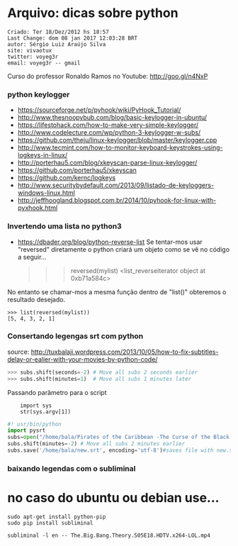 # Arquivo: dicas sobre python

```
Criado: Ter 18/Dez/2012 hs 18:57
Last Change: dom 08 jan 2017 12:03:28 BRT
autor: Sérgio Luiz Araújo Silva
site: vivaotux
twitter: voyeg3r
email: voyeg3r -- gmail
```

Curso do professor Ronaldo Ramos no Youtube: http://goo.gl/n4NxP

### python keylogger
+ https://sourceforge.net/p/pyhook/wiki/PyHook_Tutorial/
+ http://www.thesnoopybub.com/blog/basic-keylogger-in-ubuntu/
+ https://lifestohack.com/how-to-make-very-simple-keylogger/
+ http://www.codelecture.com/wp/python-3-keylogger-w-subs/
+ https://github.com/theju/linux-keylogger/blob/master/keylogger.cpp
+ http://www.tecmint.com/how-to-monitor-keyboard-keystrokes-using-logkeys-in-linux/
+ http://porterhau5.com/blog/xkeyscan-parse-linux-keylogger/
+ https://github.com/porterhau5/xkeyscan
+ https://github.com/kernc/logkeys
+ http://www.securitybydefault.com/2013/09/listado-de-keyloggers-windows-linux.html
+ http://jeffhoogland.blogspot.com.br/2014/10/pyhook-for-linux-with-pyxhook.html

### Invertendo uma lista no python3
+ https://dbader.org/blog/python-reverse-list
Se tentar-mos usar "reversed" diretamente o python criará um objeto
como se vê no código a seguir...

    >>> reversed(mylist)
    <list_reverseiterator object at 0xb71a584c>

No entanto se chamar-mos a mesma função dentro de "list()"
obteremos o resultado desejado.

    >>> list(reversed(mylist))
    [5, 4, 3, 2, 1]

### Consertando legengas srt com python

source: http://tuxbalaji.wordpress.com/2013/10/05/how-to-fix-subtitles-delay-or-ealier-with-your-movies-by-python-code/

``` python
>>> subs.shift(seconds=-2) # Move all subs 2 seconds earlier
>>> subs.shift(minutes=1)  # Move all subs 1 minutes later
```

Passando parâmetro para o script

		import sys
		str(sys.argv[1])

``` python
#! usr/bin/python
import pysrt
subs=open("/home/bala/Pirates of the Caribbean -The Curse of the Black Pearl(2003).srt")
subs.shift(minutes=-2) # Move all subs 2 minutes earlier
subs.save('/home/bala/new.srt', encoding='utf-8')#saves file with new.srt in your home directory
```

### baixando legendas com o subliminal

# no caso do ubuntu ou debian use...

    sudo apt-get install python-pip
    sudo pip install subliminal

    subliminal -l en -- The.Big.Bang.Theory.S05E18.HDTV.x264-LOL.mp4



